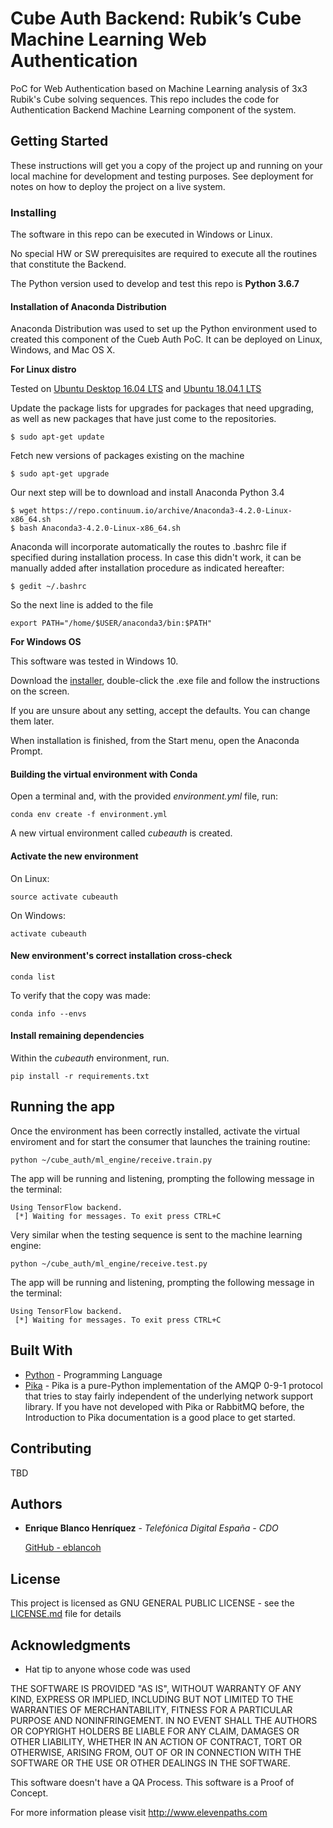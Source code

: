 # Cube Auth Backend: Rubik’s Cube Machine Learning Web Authentication

PoC for Web Authentication based on Machine Learning analysis of 3x3 Rubik's Cube solving sequences. This repo includes the code for Authentication Backend Machine Learning component of the system.

## Getting Started

These instructions will get you a copy of the project up and running on your local machine for development and testing purposes. See deployment for notes on how to deploy the project on a live system.

### Installing

The software in this repo can be executed in Windows or Linux.

No special HW or SW prerequisites are required to execute all the routines that constitute the Backend.

The Python version used to develop and test this repo is **Python 3.6.7**

#### Installation of Anaconda Distribution

Anaconda Distribution was used to set up the Python environment used to created this component of  the Cueb Auth PoC. It can be deployed on Linux, Windows, and Mac OS X.

**For Linux distro**

Tested on [Ubuntu Desktop 16.04 LTS](http://releases.ubuntu.com/16.04/) and [Ubuntu 18.04.1 LTS](https://www.ubuntu.com/download/desktop)


Update the package lists for upgrades for packages that need upgrading, as well as new packages that have just come to the repositories.

```
$ sudo apt-get update
```

Fetch new versions of packages existing on the machine

```
$ sudo apt-get upgrade
```


Our next step will be to download and install Anaconda Python 3.4

```
$ wget https://repo.continuum.io/archive/Anaconda3-4.2.0-Linux-x86_64.sh
$ bash Anaconda3-4.2.0-Linux-x86_64.sh
```

Anaconda will incorporate automatically the routes to .bashrc file if specified during installation process.
In case this didn't work, it can be manually added after installation procedure as indicated hereafter:

```
$ gedit ~/.bashrc
```
So the next line is added to the file

```
export PATH="/home/$USER/anaconda3/bin:$PATH"
```

**For Windows OS**

This software was tested in Windows 10.

Download the [installer](https://repo.continuum.io/archive/Anaconda3-4.2.0-Windows-x86_64.exe), double-click the .exe file and follow the instructions on the screen.

If you are unsure about any setting, accept the defaults. You can change them later.

When installation is finished, from the Start menu, open the Anaconda Prompt.

#### Building the virtual environment with Conda

Open a terminal and, with the provided _environment.yml_ file, run:

```
conda env create -f environment.yml
```

A new virtual environment called _cubeauth_ is created.


#### Activate the new environment

On Linux:

```
source activate cubeauth
```

On Windows: 

```
activate cubeauth
```


#### New environment's correct installation cross-check

```
conda list
```

To verify that the copy was made:
```
conda info --envs
```

#### Install remaining dependencies

Within the _cubeauth_ environment, run.
```
pip install -r requirements.txt
```

## Running the app

Once the environment has been correctly installed, activate the virtual enviroment and for start the consumer that launches the training routine:


```
python ~/cube_auth/ml_engine/receive.train.py
```

The app will be running and listening, prompting the following message in the terminal:
```
Using TensorFlow backend.
 [*] Waiting for messages. To exit press CTRL+C
```

Very similar when the testing sequence is sent to the machine learning engine:
```
python ~/cube_auth/ml_engine/receive.test.py
```

The app will be running and listening, prompting the following message in the terminal:
```
Using TensorFlow backend.
 [*] Waiting for messages. To exit press CTRL+C
```


## Built With

* [Python](https://www.python.org/) - Programming Language
* [Pika](https://pika.readthedocs.io/en/stable/) - Pika is a pure-Python implementation of the AMQP 0-9-1 protocol that tries to stay fairly independent of the underlying network support library. If you have not developed with Pika or RabbitMQ before, the Introduction to Pika documentation is a good place to get started.

## Contributing

TBD


## Authors

* **Enrique Blanco Henríquez** - *Telefónica Digital España - CDO* 

    [GitHub - eblancoh](https://github.com/eblancoh)


## License

This project is licensed as GNU GENERAL PUBLIC LICENSE - see the [LICENSE.md](LICENSE.md) file for details

## Acknowledgments

* Hat tip to anyone whose code was used


THE SOFTWARE IS PROVIDED "AS IS", WITHOUT WARRANTY OF ANY KIND, EXPRESS OR IMPLIED, INCLUDING BUT NOT LIMITED TO THE WARRANTIES OF MERCHANTABILITY, FITNESS FOR A PARTICULAR PURPOSE AND NONINFRINGEMENT. IN NO EVENT SHALL THE AUTHORS OR COPYRIGHT HOLDERS BE LIABLE FOR ANY CLAIM, DAMAGES OR OTHER LIABILITY, WHETHER IN AN ACTION OF CONTRACT, TORT OR OTHERWISE, ARISING FROM, OUT OF OR IN CONNECTION WITH THE SOFTWARE OR THE USE OR OTHER DEALINGS IN THE SOFTWARE.

This software doesn't have a QA Process. This software is a Proof of Concept.

For more information please visit http://www.elevenpaths.com
